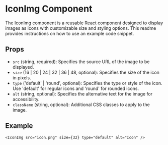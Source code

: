 # IconImg Component

The IconImg component is a reusable React component designed to display images as icons with customizable size and styling options. This readme provides instructions on how to use an example code snippet.

## Props

- `src` (string, required): Specifies the source URL of the image to be displayed.
- `size` (16 | 20 | 24 | 32 | 36 | 48, optional): Specifies the size of the icon in pixels.
- `type` ('default' | 'round', optional): Specifies the type or style of the icon. Use 'default' for regular icons and 'round' for rounded icons.
- `alt` (string, optional): Specifies the alternative text for the image for accessibility.
- `className` (string, optional): Additional CSS classes to apply to the image.

## Example

```<IconImg src="icon.png" size={32} type="default" alt="Icon" />```